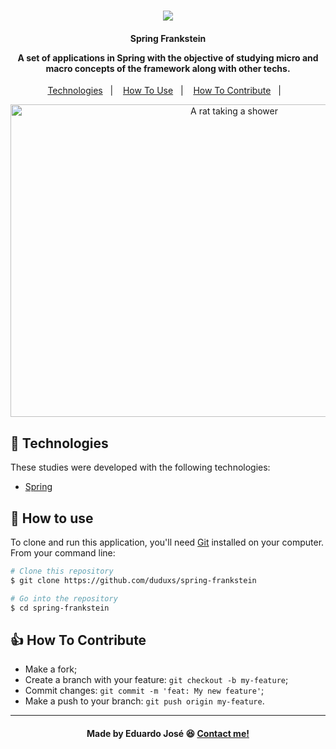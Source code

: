 <h1 align="center">
<img src="https://ik.imagekit.io/27ewoxssse/zombie-emoji_xbyIpqKl_.jpeg?updatedAt=1690464299836"> 
<br>
</h1>

<h4 align="center">
  <p>Spring Frankstein</p>
  
  <p>A set of applications in Spring with the objective of studying micro and macro concepts of the framework along with other techs.</p>
  
</h4>

<p align="center">
  <a href="#rocket-technologies">Technologies</a>&nbsp;&nbsp;&nbsp;|&nbsp;&nbsp;&nbsp;
  <a href="#information_desk_person-how-to-use">How To Use</a>&nbsp;&nbsp;&nbsp;|&nbsp;&nbsp;&nbsp;
  <a href="#thumbsup-how-to-contribute">How To Contribute</a>&nbsp;&nbsp;&nbsp;|&nbsp;&nbsp;&nbsp;
</p>

<p align="center">
  <img alt="A rat taking a shower" width="700" height="500" src="https://media.giphy.com/media/n3buvz9Fa62Ri/giphy.gif">
</p>

## :rocket: Technologies

These studies were developed with the following technologies:

  - [Spring](https://spring.io/)

## :information_desk_person: How to use
To clone and run this application, you'll need [Git](https://git-scm.com) installed on your computer. From your command line:

```bash
# Clone this repository
$ git clone https://github.com/duduxs/spring-frankstein

# Go into the repository
$ cd spring-frankstein
```

## :thumbsup: How To Contribute

-  Make a fork;
-  Create a branch with your feature: `git checkout -b my-feature`;
-  Commit changes: `git commit -m 'feat: My new feature'`;
-  Make a push to your branch: `git push origin my-feature`.

---

<h4 align="center">
    Made by Eduardo José 😆 <a href="https://www.linkedin.com/in/eduarddojose/" target="_blank">Contact me!</a>
</h4>



